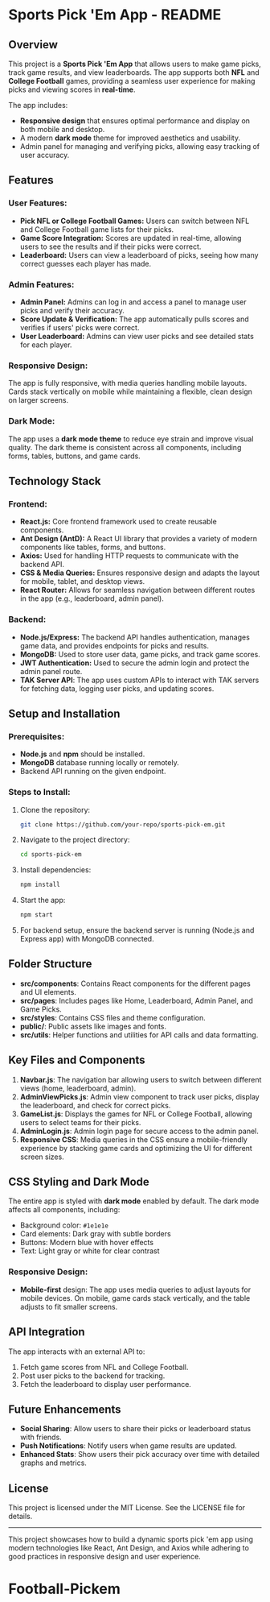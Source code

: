# Sports Pick 'Em App - README

## Overview

This project is a **Sports Pick 'Em App** that allows users to make game picks, track game results, and view leaderboards. The app supports both **NFL** and **College Football** games, providing a seamless user experience for making picks and viewing scores in **real-time**.

The app includes:

- **Responsive design** that ensures optimal performance and display on both mobile and desktop.
- A modern **dark mode** theme for improved aesthetics and usability.
- Admin panel for managing and verifying picks, allowing easy tracking of user accuracy.

## Features

### User Features:
- **Pick NFL or College Football Games:** Users can switch between NFL and College Football game lists for their picks.
- **Game Score Integration:** Scores are updated in real-time, allowing users to see the results and if their picks were correct.
- **Leaderboard:** Users can view a leaderboard of picks, seeing how many correct guesses each player has made.

### Admin Features:
- **Admin Panel:** Admins can log in and access a panel to manage user picks and verify their accuracy.
- **Score Update & Verification:** The app automatically pulls scores and verifies if users' picks were correct.
- **User Leaderboard:** Admins can view user picks and see detailed stats for each player.

### Responsive Design:
The app is fully responsive, with media queries handling mobile layouts. Cards stack vertically on mobile while maintaining a flexible, clean design on larger screens.

### Dark Mode:
The app uses a **dark mode theme** to reduce eye strain and improve visual quality. The dark theme is consistent across all components, including forms, tables, buttons, and game cards.

## Technology Stack

### Frontend:
- **React.js:** Core frontend framework used to create reusable components.
- **Ant Design (AntD):** A React UI library that provides a variety of modern components like tables, forms, and buttons.
- **Axios:** Used for handling HTTP requests to communicate with the backend API.
- **CSS & Media Queries:** Ensures responsive design and adapts the layout for mobile, tablet, and desktop views.
- **React Router:** Allows for seamless navigation between different routes in the app (e.g., leaderboard, admin panel).

### Backend:
- **Node.js/Express:** The backend API handles authentication, manages game data, and provides endpoints for picks and results.
- **MongoDB:** Used to store user data, game picks, and track game scores.
- **JWT Authentication:** Used to secure the admin login and protect the admin panel route.
- **TAK Server API**: The app uses custom APIs to interact with TAK servers for fetching data, logging user picks, and updating scores.

## Setup and Installation

### Prerequisites:
- **Node.js** and **npm** should be installed.
- **MongoDB** database running locally or remotely.
- Backend API running on the given endpoint.

### Steps to Install:

1. Clone the repository:
    ```bash
    git clone https://github.com/your-repo/sports-pick-em.git
    ```

2. Navigate to the project directory:
    ```bash
    cd sports-pick-em
    ```

3. Install dependencies:
    ```bash
    npm install
    ```

4. Start the app:
    ```bash
    npm start
    ```

5. For backend setup, ensure the backend server is running (Node.js and Express app) with MongoDB connected.

## Folder Structure

- **src/components**: Contains React components for the different pages and UI elements.
- **src/pages**: Includes pages like Home, Leaderboard, Admin Panel, and Game Picks.
- **src/styles**: Contains CSS files and theme configuration.
- **public/**: Public assets like images and fonts.
- **src/utils**: Helper functions and utilities for API calls and data formatting.

## Key Files and Components

1. **Navbar.js**: The navigation bar allowing users to switch between different views (home, leaderboard, admin).
2. **AdminViewPicks.js**: Admin view component to track user picks, display the leaderboard, and check for correct picks.
3. **GameList.js**: Displays the games for NFL or College Football, allowing users to select teams for their picks.
4. **AdminLogin.js**: Admin login page for secure access to the admin panel.
5. **Responsive CSS**: Media queries in the CSS ensure a mobile-friendly experience by stacking game cards and optimizing the UI for different screen sizes.

## CSS Styling and Dark Mode

The entire app is styled with **dark mode** enabled by default. The dark mode affects all components, including:

- Background color: `#1e1e1e`
- Card elements: Dark gray with subtle borders
- Buttons: Modern blue with hover effects
- Text: Light gray or white for clear contrast

### Responsive Design:

- **Mobile-first** design: The app uses media queries to adjust layouts for mobile devices. On mobile, game cards stack vertically, and the table adjusts to fit smaller screens.

## API Integration

The app interacts with an external API to:
1. Fetch game scores from NFL and College Football.
2. Post user picks to the backend for tracking.
3. Fetch the leaderboard to display user performance.

## Future Enhancements

- **Social Sharing**: Allow users to share their picks or leaderboard status with friends.
- **Push Notifications**: Notify users when game results are updated.
- **Enhanced Stats**: Show users their pick accuracy over time with detailed graphs and metrics.

## License

This project is licensed under the MIT License. See the LICENSE file for details.

---

This project showcases how to build a dynamic sports pick 'em app using modern technologies like React, Ant Design, and Axios while adhering to good practices in responsive design and user experience.
# Football-Pickem
